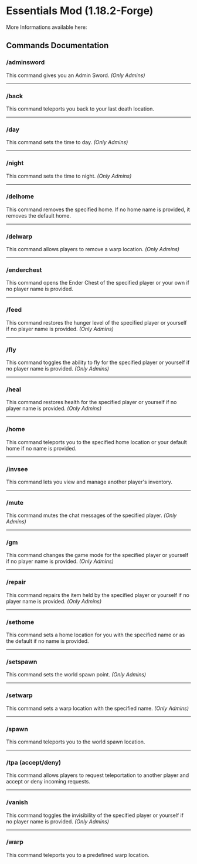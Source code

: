 # Essentials Mod (1.18.2-Forge)

More Informations available here: []()

## Commands Documentation

### **/adminsword**
This command gives you an Admin Sword. *(Only Admins)*

---

### **/back**
This command teleports you back to your last death location.

---

### **/day**
This command sets the time to day. *(Only Admins)*

---

### **/night**
This command sets the time to night. *(Only Admins)*

---

### **/delhome <optional Home Name>**
This command removes the specified home. If no home name is provided, it removes the default home.

---

### **/delwarp <Warp Name>**
This command allows players to remove a warp location. *(Only Admins)*

---

### **/enderchest <optional PlayerName>**
This command opens the Ender Chest of the specified player or your own if no player name is provided.

---

### **/feed <optional PlayerName>**
This command restores the hunger level of the specified player or yourself if no player name is provided. *(Only Admins)*

---

### **/fly <optional PlayerName>**
This command toggles the ability to fly for the specified player or yourself if no player name is provided. *(Only Admins)*

---

### **/heal <optional PlayerName>**
This command restores health for the specified player or yourself if no player name is provided. *(Only Admins)*

---

### **/home <optional Home Name>**
This command teleports you to the specified home location or your default home if no name is provided.

---

### **/invsee <PlayerName>**
This command lets you view and manage another player's inventory.

---

### **/mute <PlayerName>**
This command mutes the chat messages of the specified player. *(Only Admins)*

---

### **/gm <gameMode> <optional PlayerName>**
This command changes the game mode for the specified player or yourself if no player name is provided. *(Only Admins)*

---

### **/repair <optional PlayerName>**
This command repairs the item held by the specified player or yourself if no player name is provided. *(Only Admins)*

---

### **/sethome <optional Home Name>**
This command sets a home location for you with the specified name or as the default if no name is provided.

---

### **/setspawn**
This command sets the world spawn point. *(Only Admins)*

---

### **/setwarp <Warp Name>**
This command sets a warp location with the specified name. *(Only Admins)*

---

### **/spawn**
This command teleports you to the world spawn location.

---

### **/tpa <PlayerName> (accept/deny)**
This command allows players to request teleportation to another player and accept or deny incoming requests.

---

### **/vanish <optional PlayerName>**
This command toggles the invisibility of the specified player or yourself if no player name is provided. *(Only Admins)*

---

### **/warp <Warp Name>**
This command teleports you to a predefined warp location.
